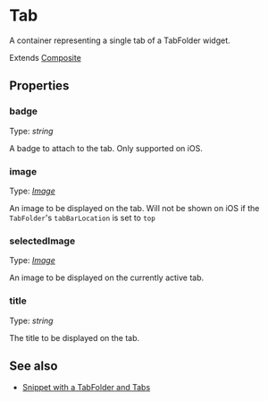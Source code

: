 ---
---
# Tab

A container representing a single tab of a TabFolder widget.

Extends [Composite](Composite.md)

## Properties

### badge

Type: *string*

A badge to attach to the tab. Only supported on iOS.

### image

Type: *[Image](../types.md#image)*

An image to be displayed on the tab.  Will not be shown on iOS if the `TabFolder`'s `tabBarLocation` is set to `top`

### selectedImage

Type: *[Image](../types.md#image)*

An image to be displayed on the currently active tab.

### title

Type: *string*

The title to be displayed on the tab.


## See also

- [Snippet with a TabFolder and Tabs](https://github.com/eclipsesource/tabris-js/tree/v2.0.0-beta2/snippets/tabfolder.js)
